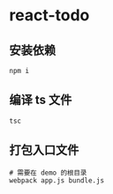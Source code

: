 # react-todo

## 安装依赖

```shell
npm i
```

## 编译 ts 文件

```shell
tsc
```

## 打包入口文件

```shell
# 需要在 demo 的根目录
webpack app.js bundle.js
```